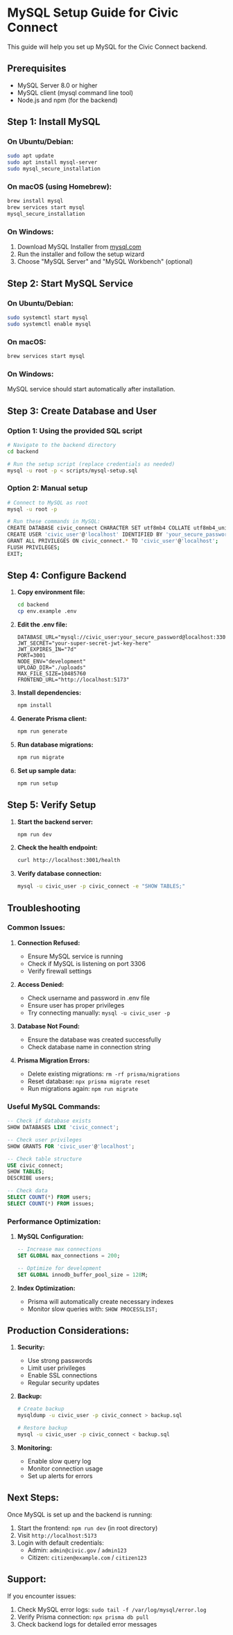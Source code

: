# MySQL Setup Guide for Civic Connect

This guide will help you set up MySQL for the Civic Connect backend.

## Prerequisites

- MySQL Server 8.0 or higher
- MySQL client (mysql command line tool)
- Node.js and npm (for the backend)

## Step 1: Install MySQL

### On Ubuntu/Debian:
```bash
sudo apt update
sudo apt install mysql-server
sudo mysql_secure_installation
```

### On macOS (using Homebrew):
```bash
brew install mysql
brew services start mysql
mysql_secure_installation
```

### On Windows:
1. Download MySQL Installer from [mysql.com](https://dev.mysql.com/downloads/installer/)
2. Run the installer and follow the setup wizard
3. Choose "MySQL Server" and "MySQL Workbench" (optional)

## Step 2: Start MySQL Service

### On Ubuntu/Debian:
```bash
sudo systemctl start mysql
sudo systemctl enable mysql
```

### On macOS:
```bash
brew services start mysql
```

### On Windows:
MySQL service should start automatically after installation.

## Step 3: Create Database and User

### Option 1: Using the provided SQL script
```bash
# Navigate to the backend directory
cd backend

# Run the setup script (replace credentials as needed)
mysql -u root -p < scripts/mysql-setup.sql
```

### Option 2: Manual setup
```bash
# Connect to MySQL as root
mysql -u root -p

# Run these commands in MySQL:
CREATE DATABASE civic_connect CHARACTER SET utf8mb4 COLLATE utf8mb4_unicode_ci;
CREATE USER 'civic_user'@'localhost' IDENTIFIED BY 'your_secure_password';
GRANT ALL PRIVILEGES ON civic_connect.* TO 'civic_user'@'localhost';
FLUSH PRIVILEGES;
EXIT;
```

## Step 4: Configure Backend

1. **Copy environment file:**
   ```bash
   cd backend
   cp env.example .env
   ```

2. **Edit the .env file:**
   ```env
   DATABASE_URL="mysql://civic_user:your_secure_password@localhost:3306/civic_connect"
   JWT_SECRET="your-super-secret-jwt-key-here"
   JWT_EXPIRES_IN="7d"
   PORT=3001
   NODE_ENV="development"
   UPLOAD_DIR="./uploads"
   MAX_FILE_SIZE=10485760
   FRONTEND_URL="http://localhost:5173"
   ```

3. **Install dependencies:**
   ```bash
   npm install
   ```

4. **Generate Prisma client:**
   ```bash
   npm run generate
   ```

5. **Run database migrations:**
   ```bash
   npm run migrate
   ```

6. **Set up sample data:**
   ```bash
   npm run setup
   ```

## Step 5: Verify Setup

1. **Start the backend server:**
   ```bash
   npm run dev
   ```

2. **Check the health endpoint:**
   ```bash
   curl http://localhost:3001/health
   ```

3. **Verify database connection:**
   ```bash
   mysql -u civic_user -p civic_connect -e "SHOW TABLES;"
   ```

## Troubleshooting

### Common Issues:

1. **Connection Refused:**
   - Ensure MySQL service is running
   - Check if MySQL is listening on port 3306
   - Verify firewall settings

2. **Access Denied:**
   - Check username and password in .env file
   - Ensure user has proper privileges
   - Try connecting manually: `mysql -u civic_user -p`

3. **Database Not Found:**
   - Ensure the database was created successfully
   - Check database name in connection string

4. **Prisma Migration Errors:**
   - Delete existing migrations: `rm -rf prisma/migrations`
   - Reset database: `npx prisma migrate reset`
   - Run migrations again: `npm run migrate`

### Useful MySQL Commands:

```sql
-- Check if database exists
SHOW DATABASES LIKE 'civic_connect';

-- Check user privileges
SHOW GRANTS FOR 'civic_user'@'localhost';

-- Check table structure
USE civic_connect;
SHOW TABLES;
DESCRIBE users;

-- Check data
SELECT COUNT(*) FROM users;
SELECT COUNT(*) FROM issues;
```

### Performance Optimization:

1. **MySQL Configuration:**
   ```sql
   -- Increase max connections
   SET GLOBAL max_connections = 200;
   
   -- Optimize for development
   SET GLOBAL innodb_buffer_pool_size = 128M;
   ```

2. **Index Optimization:**
   - Prisma will automatically create necessary indexes
   - Monitor slow queries with: `SHOW PROCESSLIST;`

## Production Considerations:

1. **Security:**
   - Use strong passwords
   - Limit user privileges
   - Enable SSL connections
   - Regular security updates

2. **Backup:**
   ```bash
   # Create backup
   mysqldump -u civic_user -p civic_connect > backup.sql
   
   # Restore backup
   mysql -u civic_user -p civic_connect < backup.sql
   ```

3. **Monitoring:**
   - Enable slow query log
   - Monitor connection usage
   - Set up alerts for errors

## Next Steps:

Once MySQL is set up and the backend is running:

1. Start the frontend: `npm run dev` (in root directory)
2. Visit `http://localhost:5173`
3. Login with default credentials:
   - Admin: `admin@civic.gov` / `admin123`
   - Citizen: `citizen@example.com` / `citizen123`

## Support:

If you encounter issues:
1. Check MySQL error logs: `sudo tail -f /var/log/mysql/error.log`
2. Verify Prisma connection: `npx prisma db pull`
3. Check backend logs for detailed error messages
